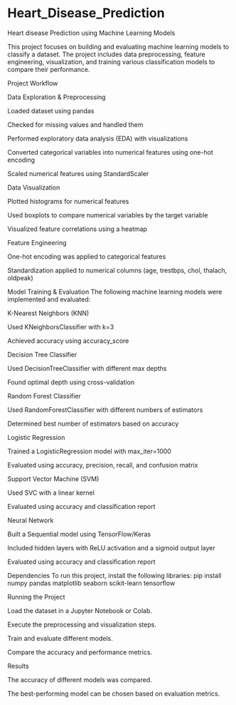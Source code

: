 # Heart_Disease_Prediction
Heart disease Prediction using Machine Learning Models

This project focuses on building and evaluating machine learning models to classify a dataset. The project includes data preprocessing, feature engineering, visualization, and training various classification models to compare their performance.

Project Workflow

Data Exploration & Preprocessing

Loaded dataset using pandas

Checked for missing values and handled them

Performed exploratory data analysis (EDA) with visualizations

Converted categorical variables into numerical features using one-hot encoding

Scaled numerical features using StandardScaler

Data Visualization

Plotted histograms for numerical features

Used boxplots to compare numerical variables by the target variable

Visualized feature correlations using a heatmap

Feature Engineering

One-hot encoding was applied to categorical features

Standardization applied to numerical columns (age, trestbps, chol, thalach, oldpeak)

Model Training & Evaluation
The following machine learning models were implemented and evaluated:

K-Nearest Neighbors (KNN)

Used KNeighborsClassifier with k=3

Achieved accuracy using accuracy_score

Decision Tree Classifier

Used DecisionTreeClassifier with different max depths

Found optimal depth using cross-validation

Random Forest Classifier

Used RandomForestClassifier with different numbers of estimators

Determined best number of estimators based on accuracy

Logistic Regression

Trained a LogisticRegression model with max_iter=1000

Evaluated using accuracy, precision, recall, and confusion matrix

Support Vector Machine (SVM)

Used SVC with a linear kernel

Evaluated using accuracy and classification report

Neural Network

Built a Sequential model using TensorFlow/Keras

Included hidden layers with ReLU activation and a sigmoid output layer

Evaluated using accuracy and classification report

Dependencies
To run this project, install the following libraries:
pip install numpy pandas matplotlib seaborn scikit-learn tensorflow

Running the Project

Load the dataset in a Jupyter Notebook or Colab.

Execute the preprocessing and visualization steps.

Train and evaluate different models.

Compare the accuracy and performance metrics.

Results

The accuracy of different models was compared.

The best-performing model can be chosen based on evaluation metrics.
